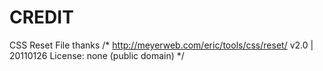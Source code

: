 

# CREDIT

CSS Reset File thanks
/* http://meyerweb.com/eric/tools/css/reset/ 
   v2.0 | 20110126
   License: none (public domain)
*/
